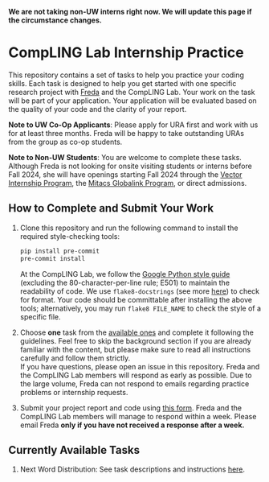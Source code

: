 **We are not taking non-UW interns right now. We will update this page if the circumstance changes.**

# CompLING Lab Internship Practice
This repository contains a set of tasks to help you practice your coding skills.
Each task is designed to help you get started with one specific research project with [Freda](https://cs.uwaterloo.ca/~fhs/) and the CompLING Lab.
Your work on the task will be part of your application.
Your application will be evaluated based on the quality of your code and the clarity of your report.

**Note to UW Co-Op Applicants**:
Please apply for URA first and work with us for at least three months. Freda will be happy to take outstanding URAs from the group as co-op students.

**Note to Non-UW Students**:
You are welcome to complete these tasks.
Although Freda is not looking for onsite visiting students or interns before Fall 2024, she will have openings starting Fall 2024 through the [Vector Internship Program](https://vectorinstitute.ai/programs/internships/), the [Mitacs Globalink Program](https://www.mitacs.ca/our-programs/globalink-research-internship-students/), or direct admissions.

## How to Complete and Submit Your Work
1. Clone this repository and run the following command to install the required style-checking tools:
    ```bash
    pip install pre-commit
    pre-commit install
    ```

    At the CompLING Lab, we follow the [Google Python style guide](https://google.github.io/styleguide/pyguide.html) (excluding the 80-character-per-line rule; E501) to maintain the readability of code.
    We use `flake8-docstrings` (see more [here](https://pypi.org/project/flake8-docstrings/)) to check for format.
    Your code should be committable after installing the above tools; alternatively, you may run `flake8 FILE_NAME` to check the style of a specific file.

2. Choose **one** task from the [available ones](#currently-available-tasks) and complete it following the guidelines.
Feel free to skip the background section if you are already familiar with the content, but please make sure to read all instructions carefully and follow them strictly. \
If you have questions, please open an issue in this repository.
Freda and the CompLING Lab members will respond as early as possible.
Due to the large volume, Freda can not respond to emails regarding practice problems or internship requests.

3. Submit your project report and code using [this form](https://forms.gle/HrCimoc2SRMBJzHF6). Freda and the CompLING Lab members will manage to respond within a week. Please email Freda **only if you have not received a response after a week.**

## Currently Available Tasks
1. Next Word Distribution: See task descriptions and instructions [here](tasks/01-next-word-distribution.pdf).
